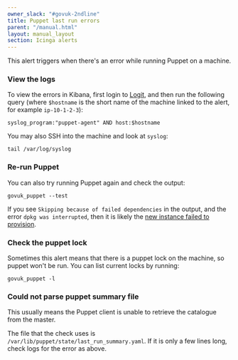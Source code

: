 ```yaml
---
owner_slack: "#govuk-2ndline"
title: Puppet last run errors
parent: "/manual.html"
layout: manual_layout
section: Icinga alerts
---
```


This alert triggers when there's an error while running Puppet on a machine.

### View the logs

To view the errors in Kibana, first login to [Logit](/manual/logit.html), and then
run the following query (where `$hostname` is the short name of the machine
linked to the alert, for example `ip-10-1-2-3`):

`syslog_program:"puppet-agent" AND host:$hostname`

You may also SSH into the machine and look at `syslog`:

```
tail /var/log/syslog
```

### Re-run Puppet

You can also try running Puppet again and check the output:

```
govuk_puppet --test
```

If you see `Skipping because of failed dependencies` in the output, and the error `dpkg was interrupted`, then it is likely the [new instance failed to provision](/manual/new-instances-fail-to-provision.html).

### Check the puppet lock

Sometimes this alert means that there is a puppet lock on the machine, so puppet won't be run. You can list current locks by running:

```
govuk_puppet -l
```

### Could not parse puppet summary file

This usually means the Puppet client is unable to retrieve the catalogue from the master.

The file that the check uses is `/var/lib/puppet/state/last_run_summary.yaml`. If it is only a few lines long, check logs for the error as above.
